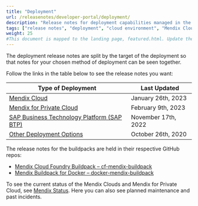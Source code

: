 ```yaml
---
title: "Deployment"
url: /releasenotes/developer-portal/deployment/
description: "Release notes for deployment capabilities managed in the Mendix Developer Portal"
tags: ["release notes", "deployment", "cloud environment", "Mendix Cloud", "SAP", "SAP BTP", "on-premises", "free app", "Business Technology Platform"]
weight: 25
#This document is mapped to the landing page, featured.html. Update the link there if renaming or moving the doc file.
---
```


The deployment release notes are split by the target of the deployment so that notes for your chosen method of deployment can be seen together.

Follow the links in the table below to see the release notes you want:

| Type of Deployment | Last Updated |
| --- | --- |
| [Mendix Cloud](/releasenotes/developer-portal/mendix-cloud/) | January 26th, 2023 |
| [Mendix for Private Cloud](/releasenotes/developer-portal/mendix-for-private-cloud/) | February 9th, 2023 |
| [SAP Business Technology Platform (SAP BTP)](/releasenotes/developer-portal/sap-cloud-platform/) | November 17th, 2022 |
| [Other Deployment Options](/releasenotes/developer-portal/on-premises/) | October 26th, 2020 |

The release notes for the buildpacks are held in their respective GitHub repos:

* [Mendix Cloud Foundry Buildpack – cf-mendix-buildpack](https://github.com/mendix/cf-mendix-buildpack/releases)
* [Mendix Buildpack for Docker – docker-mendix-buildpack](https://github.com/mendix/docker-mendix-buildpack/releases)

To see the current status of the Mendix Clouds and Mendix for Private Cloud, see [Mendix Status](https://status.mendix.com/). Here you can also see planned maintenance and past incidents.
